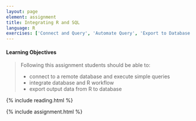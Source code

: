 ```yaml
---
layout: page
element: assignment
title: Integrating R and SQL
language: R
exercises: ['Connect and Query', 'Automate Query', 'Export to Database', 'NEON Database']
---
```


#### Learning Objectives

> Following this assignment students should be able to:
>
> - connect to a remote database and execute simple queries
> - integrate database and R workflow
> - export output data from R to database

{% include reading.html %}

{% include assignment.html %}
